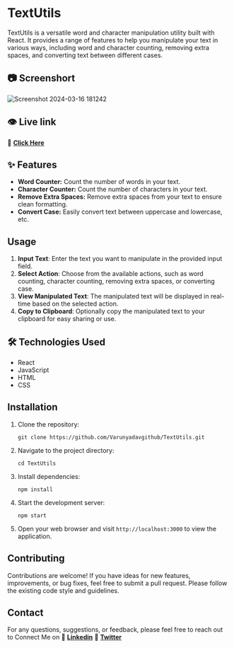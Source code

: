 # TextUtils

TextUtils is a versatile word and character manipulation utility built with React. It provides a range of features to help you manipulate your text in various ways, including word and character counting, removing extra spaces, and converting text between different cases.

## 📷 Screenshort
![Screenshot 2024-03-16 181242](https://github.com/Varunyadavgithub/TextUtils/assets/134674472/1b8bfb46-4dd4-4d12-8753-6ec6d068fa4d)

## 👁️ Live link
 🔗 [**Click Here**](https://varunyadavgithub.github.io/TextUtils/)
## ✨ Features

- **Word Counter:** Count the number of words in your text.
- **Character Counter:** Count the number of characters in your text.
- **Remove Extra Spaces:** Remove extra spaces from your text to ensure clean formatting.
- **Convert Case:** Easily convert text between uppercase and lowercase, etc.

## Usage

1. **Input Text**: Enter the text you want to manipulate in the provided input field.
2. **Select Action**: Choose from the available actions, such as word counting, character counting, removing extra spaces, or converting case.
3. **View Manipulated Text**: The manipulated text will be displayed in real-time based on the selected action.
4. **Copy to Clipboard**: Optionally copy the manipulated text to your clipboard for easy sharing or use.

## 🛠️ Technologies Used

- React
- JavaScript
- HTML
- CSS

## Installation

1. Clone the repository:

   ```
   git clone https://github.com/Varunyadavgithub/TextUtils.git
   ```

2. Navigate to the project directory:

   ```
   cd TextUtils
   ```

3. Install dependencies:

   ```
   npm install
   ```

4. Start the development server:

   ```
   npm start
   ```

5. Open your web browser and visit `http://localhost:3000` to view the application.

## Contributing

Contributions are welcome! If you have ideas for new features, improvements, or bug fixes, feel free to submit a pull request. Please follow the existing code style and guidelines.

## Contact

For any questions, suggestions, or feedback, please feel free to reach out to Connect Me on 🔗 [**Linkedin**](https://www.linkedin.com/in/varun-yadav-77152b251)  🔗 [**Twitter**](https://x.com/varun_yadav01)

